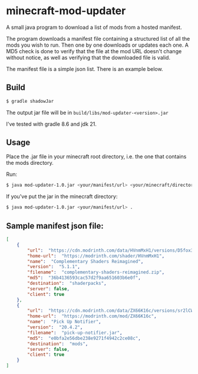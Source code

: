 # minecraft-mod-updater
A small java program to download a list of mods from a hosted manifest.

The program downloads a manifest file containing a structured list of all the mods you wish to run. Then one by one downloads or updates each one. A MD5 check is done to verify that the file at the mod URL doesn't change without notice, as well as verifying that the downloaded file is valid.

The manifest file is a simple json list. There is an example below.

## Build

```bash
$ gradle shadowJar
```

The output jar file will be in `build/libs/mod-updater-<version>.jar`

I've tested with gradle 8.6 and jdk 21.

## Usage

Place the .jar file in your minecraft root directory, i.e. the one that contains the mods directory.

Run:

```bash
$ java mod-updater-1.0.jar <your/manifest/url> <your/minecraft/directory>
```

If you've put the jar in the minecraft directory:
```bash
$ java mod-updater-1.0.jar <your/manifest/url> .
```

## Sample manifest json file:
```json
[
    {
        "url":  "https://cdn.modrinth.com/data/HVnmMxH1/versions/D5fox3fg/ComplementaryReimagined_r5.1.1.zip",
        "home-url":  "https://modrinth.com/shader/HVnmMxH1",
        "name":  "Complementary Shaders Reimagined",
        "version":  "5.1.1",
        "filename":  "complementary-shaders-reimagined.zip",
        "md5":  "36b4136593cac57d2f9aa651603b6e0f",
        "destination":  "shaderpacks",
        "server": false,
        "client": true
    },
    {
        "url":  "https://cdn.modrinth.com/data/ZX66K16c/versions/sr2lCWRH/PickUpNotifier-v20.4.2-1.20.4-Fabric.jar",
        "home-url":  "https://modrinth.com/mod/ZX66K16c",
        "name":  "Pick Up Notifier",
        "version":  "20.4.2",
        "filename":  "pick-up-notifier.jar",
        "md5":  "e0bfa2e56dbe238e9271f4942c2ce08c",
        "destination":  "mods",
        "server": false,
        "client": true
    }
]
```
